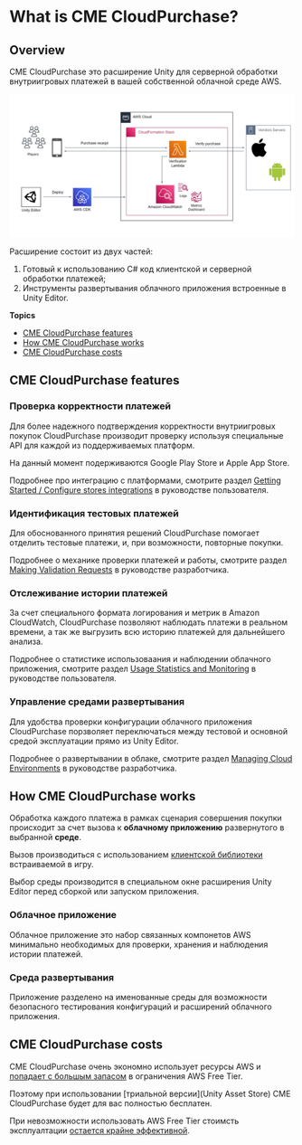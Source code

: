 # What is CME CloudPurchase?

## Overview

CME CloudPurchase это расширение Unity для серверной обработки внутриигровых платежей в вашей собственной облачной среде AWS.

![!](../assets/architecture.jpg)

Расширение состоит из двух частей:

1. Готовый к использованию C# код клиентской и серверной обработки платежей;
2. Инструменты развертывания облачного приложения встроенные в Unity Editor.

**Topics**

- [CME CloudPurchase features](#features)
- [How CME CloudPurchase works](#how-it-works)
- [CME CloudPurchase costs](#costs)

## <a id="features"></a> CME CloudPurchase features

### Проверка корректности платежей

Для более надежного подтверждения корректности внутриигровых покупок CloudPurchase производит проверку используя специальные API для каждой из поддерживаемых платформ.

На данный момент подерживаются Google Play Store и Apple App Store.

Подробнее про интеграцию с платформами, смотрите раздел [Getting Started / Configure stores integrations](user_guide/getting_started.md#stores) в руководстве пользователя.

### Идентификация тестовых платежей

Для обоснованного принятия решений CloudPurchase помогает отделить тестовые платежи, и, при возможности, повторные покупки.

Подробнее о механике проверки платежей и работы, смотрите раздел [Making Validation Requests](user_guide/making_validation_requests.md) в руководстве разработчика.

### Отслеживание истории платежей

За счет специального формата логирования и метрик в Amazon CloudWatch, CloudPurchase позволяют наблюдать платежи в реальном времени, а так же выгрузить всю историю платежей для дальнейшего анализа.

Подробнее о статистике использоваания и наблюдении облачного приложения, смотрите раздел [Usage Statistics and Monitoring](user_guide/usage_statistics.md) в руководстве пользователя.

### Управление средами развертывания

Для удобства проверки конфигурации облачного приложения CloudPurchase порзволяет переключаться между тестовой и основной средой эксплуатации прямо из Unity Editor.

Подробнее о развертывании в облаке, смотрите раздел [Managing Cloud Environments](user_guide/managing_cloud_environments.md) в руководстве разработчика.

## <a id="how-it-works"></a> How CME CloudPurchase works

Обработка каждого платежа в рамках сценария совершения покупки происходит за счет вызова к **облачному приложению** развернутого в выбранной **среде**.

Вызов производиться с использованием [клиентской библиотеки](api_reference/namespaces.md) встраиваемой в игру.

Выбор среды производится в специальном окне расширения Unity Editor перед сборкой или запуском приложения.

### Облачное приложение

Облачное приложение это набор связанных компонетов AWS минимально необходимых для проверки, хранения и наблюдения истории платежей.

### Среда развертывания

Приложение разделено на именованные среды для возможности безопасного тестирования конфигураций и расширений облачного приложения.

## <a id="costs"></a> CME CloudPurchase costs

CME CloudPurchase очень экономно использует ресурсы AWS и [попадает с большым запасом](https://calculator.aws/#/estimate?id=ae2647b051d15f2c996d1102bce3725352ce5267) в ограничения AWS Free Tier.

Поэтому при использовании [триальной версии](Unity Asset Store) CME CloudPurchase будет для вас полностью бесплатен.

При невозможности использовать AWS Free Tier стоимсть эксплуалтации [остается крайне эффективной](https://calculator.aws/#/estimate?id=ae2647b051d15f2c996d1102bce3725352ce5267). 
